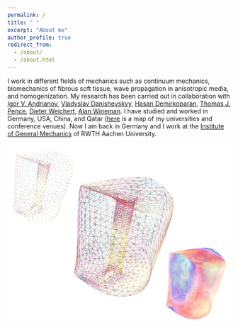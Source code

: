 ```yaml
---
permalink: /
title: " "
excerpt: "About me"
author_profile: true
redirect_from: 
  - /about/
  - /about.html
---
```


I work in different fields of mechanics such as continuum mechanics, biomechanics of fibrous soft tissue, wave propagation in anisotropic media, and homogenization. My research has been carried out in collaboration with
[Igor V. Andrianov](https://scholar.google.com/citations?user=4BW4P2AAAAAJ&hl=en),
[Vladyslav Danishevskyy](https://scholar.google.com/citations?user=1r-_5HwAAAAJ&hl=en),
[Hasan Demirkoparan](https://www.qatar.cmu.edu/directory/hasan-demirkoparan/),
[Thomas J. Pence](https://www.egr.msu.edu/~pence/),
[Dieter Weichert](https://de.wikipedia.org/wiki/Dieter_Weichert),
[Alan Wineman](https://me.engin.umich.edu/people/faculty/alan-wineman).
I have studied and worked in Germany, USA, China, and Qatar ([here](https://heikotopol.github.io/talkmap/map) is a map of my universities and conference venues). Now I am back in Germany and I work at the [Institute of General Mechanics](https://www.iam.rwth-aachen.de/) of RWTH Aachen University.

![Cervix](/images/NEWDIAG2Neg.jpg)


